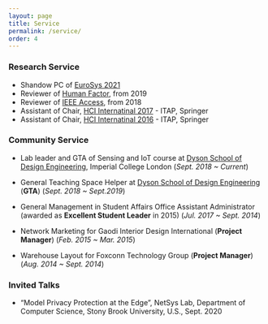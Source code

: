 ```yaml
---
layout: page
title: Service
permalink: /service/
order: 4
---
```


### Research Service
* Shandow PC of [EuroSys 2021](https://2021.eurosys.org/)
* Reviewer of [Human Factor](https://uk.sagepub.com/en-gb/eur/journal/human-factors), from 2019
* Reviewer of [IEEE Access](https://ieeeaccess.ieee.org/), from 2018
* Assistant of Chair, [HCI Internatinal 2017](http://2017.hci.international/) - ITAP, Springer
* Assistant of Chair, [HCI Internatinal 2016](http://2016.hci.international/) - ITAP, Springer

### Community Service
* Lab leader and GTA of Sensing and IoT course at [Dyson School of Design Engineering](http://www.imperial.ac.uk/design-engineering/), Imperial College London
(*Sept. 2018 ~ Current*)

* General Teaching Space Helper at [Dyson School of Design Engineering](http://www.imperial.ac.uk/design-engineering/) (**GTA**)
(*Sept. 2018 ~ Sept.2019*)

* General Management in Student Affairs Office Assistant Administrator (awarded as **Excellent Student Leader** in 2015)
(*Jul. 2017 ~ Sept. 2014*)

* Network Marketing for Gaodi Interior Design International (**Project Manager**)
(*Feb. 2015 ~ Mar. 2015*)

* Warehouse Layout for Foxconn Technology Group (**Project Manager**)
(*Aug. 2014 ~ Sept. 2014*)

### Invited Talks
* “Model Privacy Protection at the Edge”, NetSys Lab, Department of Computer Science, Stony Brook University, U.S., Sept. 2020